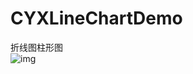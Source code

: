# CYXLineChartDemo
折线图柱形图<br>
![img](https://github.com/SionChen/CYXLineChartDemo/blob/master/CFLineChartDemo/gif5%E6%96%B0%E6%96%87%E4%BB%B6%20(1).gif)
